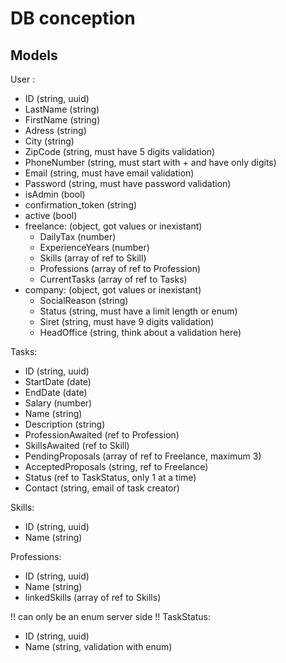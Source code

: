 # DB conception

## Models

User :
 - ID (string, uuid)
 - LastName (string)
 - FirstName (string)
 - Adress (string)
 - City (string)
 - ZipCode (string, must have 5 digits validation)
 - PhoneNumber (string, must start with + and have only digits)
 - Email (string, must have email validation)
 - Password (string, must have password validation)
 - isAdmin (bool)
 - confirmation_token (string)
 - active (bool)
 - freelance: (object, got values or inexistant)
   - DailyTax (number)
   - ExperienceYears (number)
   - Skills (array of ref to Skill)
   - Professions (array of ref to Profession)
   - CurrentTasks (array of ref to Tasks) 
 - company: (object, got values or inexistant)
   - SocialReason (string)
   - Status (string, must have a limit length or enum)
   - Siret (string, must have 9 digits validation)
   - HeadOffice (string, think about a validation here)

Tasks:
 - ID (string, uuid)
 - StartDate (date)
 - EndDate (date)
 - Salary (number)
 - Name (string)
 - Description (string)
 - ProfessionAwaited (ref to Profession)
 - SkillsAwaited (ref to Skill)
 - PendingProposals (array of ref to Freelance, maximum 3)
 - AcceptedProposals (string, ref to Freelance)
 - Status (ref to TaskStatus, only 1 at a time)
 - Contact (string, email of task creator)

Skills:
 - ID (string, uuid)
 - Name (string)

Professions:
 - ID (string, uuid)
 - Name (string)
 - linkedSkills (array of ref to Skills)

!! can only be an enum server side !!
TaskStatus:
 - ID (string, uuid)
 - Name (string, validation with enum)
 